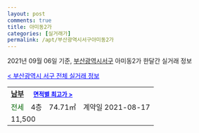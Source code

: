 ```yaml
---
layout: post
comments: true
title: 아미동2가
categories: [실거래가]
permalink: /apt/부산광역시서구아미동2가
---
```


2021년 09월 06일 기준, <a href="/apt/부산광역시서구">부산광역시서구</a> 아미동2가 한달간 실거래 정보

<a style="color: blue;" href="/apt/부산광역시서구">< 부산광역시 서구 전체 실거래 정보</a>
<!---- start ---->
<table>
  <tr>
    <td colspan="4" style="font-weight: bold;"><a href="/apt/부산광역시서구아미동2가남부">남부</a> &nbsp;&nbsp;&nbsp; <a style="color: blue; font-size: smaller;" href="/apt/부산광역시서구아미동2가남부">면적별 최고가 ></a></td>
  </tr>
    
  <tr>
    <td><a style="color: darkgreen">전세</a></td>
    <td>4층</td>
    <td>74.71㎡</td>
    <td>계약일 2021-08-17</td>
  </tr>
  <tr>
    <td colspan="4">11,500</td>
  </tr>
    
</table>
<!---- end ---->
    